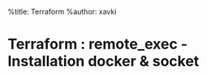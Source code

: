 %title: Terraform
%author: xavki


# Terraform : remote_exec - Installation docker & socket


<br>



